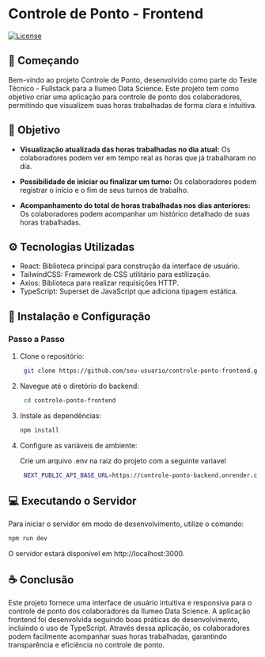 # Controle de Ponto - Frontend

[![License](https://img.shields.io/github/license/saluki/nestjs-template.svg)](https://github.com/saluki/nestjs-template/blob/master/LICENSE)

## 🚀 Começando

Bem-vindo ao projeto Controle de Ponto, desenvolvido como parte do Teste Técnico - Fullstack para a Ilumeo Data Science. Este projeto tem como objetivo criar uma aplicação para controle de ponto dos colaboradores, permitindo que visualizem suas horas trabalhadas de forma clara e intuitiva.

## 🎯 Objetivo

- **Visualização atualizada das horas trabalhadas no dia atual:** Os colaboradores podem ver em tempo real as horas que já trabalharam no dia.

- **Possibilidade de iniciar ou finalizar um turno:** Os colaboradores podem registrar o início e o fim de seus turnos de trabalho.
- **Acompanhamento do total de horas trabalhadas nos dias anteriores:** Os colaboradores podem acompanhar um histórico detalhado de suas horas trabalhadas.

## ⚙️ Tecnologias Utilizadas

- React: Biblioteca principal para construção da interface de usuário.
- TailwindCSS: Framework de CSS utilitário para estilização.
- Axios: Biblioteca para realizar requisições HTTP.
- TypeScript: Superset de JavaScript que adiciona tipagem estática.

## 🔧 Instalação e Configuração

### Passo a Passo

1. Clone o repositório:

   ```sh
    git clone https://github.com/seu-usuario/controle-ponto-frontend.git
   ```

2. Navegue até o diretório do backend:

   ```sh
    cd controle-ponto-frontend
   ```

3. Instale as dependências:
   ```sh
   npm install
   ```
4. Configure as variáveis de ambiente:

   Crie um arquivo .env na raiz do projeto com a seguinte variavel

   ```sh
    NEXT_PUBLIC_API_BASE_URL=https://controle-ponto-backend.onrender.com
   ```

## 💻 Executando o Servidor

Para iniciar o servidor em modo de desenvolvimento, utilize o comando:

```sh
npm run dev
```

O servidor estará disponível em http://localhost:3000.

## ☕ Conclusão

Este projeto fornece uma interface de usuário intuitiva e responsiva para o controle de ponto dos colaboradores da Ilumeo Data Science. A aplicação frontend foi desenvolvida seguindo boas práticas de desenvolvimento, incluindo o uso de TypeScript. Através dessa aplicação, os colaboradores podem facilmente acompanhar suas horas trabalhadas, garantindo transparência e eficiência no controle de ponto.
